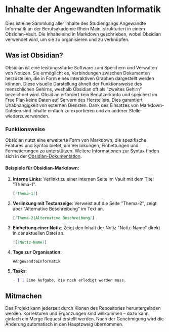 # Inhalte der Angewandten Informatik

Dies ist eine Sammlung aller Inhalte des Studiengangs Angewandte Informatik an der Berufsakademie Rhein Main, strukturiert in einem Obsidian-Vault. Die Inhalte sind in Markdown geschrieben, wobei Obsidian verwendet wird, um sie zu organisieren und zu verknüpfen.

## Was ist Obsidian?

Obsidian ist eine leistungsstarke Software zum Speichern und Verwalten von Notizen. Sie ermöglicht es, Verbindungen zwischen Dokumenten herzustellen, die in Form eines interaktiven Graphen dargestellt werden können. Diese visuelle Darstellung ähnelt der Funktionsweise des menschlichen Gehirns, weshalb Obsidian oft als "zweites Gehirn" bezeichnet wird. Obsidian erfordert kein Benutzerkonto und speichert im Free Plan keine Daten auf Servern des Herstellers. Dies garantiert Unabhängigkeit von externen Diensten. Dank des Einsatzes von Markdown-Dateien sind Inhalte einfach zu exportieren und an anderer Stelle wiederzuverwenden.

### Funktionsweise

Obsidian nutzt eine erweiterte Form von Markdown, die spezifische Features und Syntax bietet, um Verlinkungen, Einbettungen und Formatierungen zu unterstützen. Weitere Informationen zur Syntax finden sich in der [Obsidian-Dokumentation](https://help.obsidian.md/Home).

#### Beispiele für Obsidian-Markdown:

1. **Interne Links**:
   Verlinkt zu einer internen Seite im Vault mit dem Titel "Thema-1".

   ```markdown
   [[Thema-1]]
   ```

2. **Verlinkung mit Textanzeige**:
   Verweist auf die Seite "Thema-2", zeigt aber "Alternative Beschreibung" im Text an.

   ```markdown
   [[Thema-2|Alternative Beschreibung]]
   ```

3. **Einbettung einer Notiz**:
   Zeigt den Inhalt der Notiz "Notiz-Name" direkt in der aktuellen Datei an.

   ```markdown
   ![[Notiz-Name]]
   ```

4. **Tags zur Organisation**:

   ```markdown
   #AngewandteInformatik
   ```

5. **Tasks**:

   ```markdown
   - [ ] Eine Aufgabe, die noch erledigt werden muss.
   ```

## Mitmachen

Das Projekt kann jederzeit durch Klonen des Repositories heruntergeladen werden. Korrekturen und Ergänzungen sind willkommen – dazu kann einfach ein Merge Request erstellt werden. Nach der Genehmigung wird die Änderung automatisch in den Hauptzweig übernommen.
